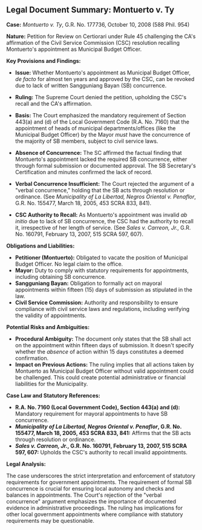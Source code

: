 ## Legal Document Summary: Montuerto v. Ty

**Case:** *Montuerto v. Ty*, G.R. No. 177736, October 10, 2008 (588 Phil. 954)

**Nature:** Petition for Review on Certiorari under Rule 45 challenging the CA's affirmation of the Civil Service Commission (CSC) resolution recalling Montuerto's appointment as Municipal Budget Officer.

**Key Provisions and Findings:**

*   **Issue:** Whether Montuerto's appointment as Municipal Budget Officer, *de facto* for almost ten years and approved by the CSC, can be revoked due to lack of written Sangguniang Bayan (SB) concurrence.

*   **Ruling:** The Supreme Court denied the petition, upholding the CSC's recall and the CA's affirmation.

*   **Basis:** The Court emphasized the mandatory requirement of Section 443(a) and (d) of the Local Government Code (R.A. No. 7160) that the appointment of heads of municipal departments/offices (like the Municipal Budget Officer) by the Mayor *must* have the concurrence of the majority of SB members, subject to civil service laws.

*   **Absence of Concurrence:** The SC affirmed the factual finding that Montuerto's appointment lacked the required SB concurrence, either through formal submission or documented approval. The SB Secretary's Certification and minutes confirmed the lack of record.

*   **Verbal Concurrence Insufficient:** The Court rejected the argument of a "verbal concurrence," holding that the SB acts through resolution or ordinance. (See *Municipality of La Libertad, Negros Oriental v. Penaflor*, G.R. No. 155477, March 18, 2005, 453 SCRA 833, 841).

*   **CSC Authority to Recall:** As Montuerto's appointment was invalid *ab initio* due to lack of SB concurrence, the CSC had the authority to recall it, irrespective of her length of service.  (See *Sales v. Carreon, Jr.*, G.R. No. 160791, February 13, 2007, 515 SCRA 597, 607).

**Obligations and Liabilities:**

*   **Petitioner (Montuerto):** Obligated to vacate the position of Municipal Budget Officer. No legal claim to the office.
*   **Mayor:** Duty to comply with statutory requirements for appointments, including obtaining SB concurrence.
*   **Sangguniang Bayan:** Obligation to formally act on mayoral appointments within fifteen (15) days of submission as stipulated in the law.
*   **Civil Service Commission:** Authority and responsibility to ensure compliance with civil service laws and regulations, including verifying the validity of appointments.

**Potential Risks and Ambiguities:**

*   **Procedural Ambiguity:** The document only states that the SB shall act on the appointment within fifteen days of submission. It doesn't specify whether the *absence* of action within 15 days constitutes a deemed confirmation.
*   **Impact on Previous Actions:** The ruling implies that all actions taken by Montuerto as Municipal Budget Officer without valid appointment could be challenged. This could create potential administrative or financial liabilities for the Municipality.

**Case Law and Statutory References:**

*   **R.A. No. 7160 (Local Government Code), Section 443(a) and (d):** Mandatory requirement for mayoral appointments to have SB concurrence.
*   ***Municipality of La Libertad, Negros Oriental v. Penaflor*, G.R. No. 155477, March 18, 2005, 453 SCRA 833, 841:**  Affirms that the SB acts through resolution or ordinance.
*   ***Sales v. Carreon, Jr.*, G.R. No. 160791, February 13, 2007, 515 SCRA 597, 607:** Upholds the CSC's authority to recall invalid appointments.

**Legal Analysis:**

The case underscores the strict interpretation and enforcement of statutory requirements for government appointments. The requirement of formal SB concurrence is crucial for ensuring local autonomy and checks and balances in appointments. The Court's rejection of the "verbal concurrence" argument emphasizes the importance of documented evidence in administrative proceedings. The ruling has implications for other local government appointments where compliance with statutory requirements may be questionable.
